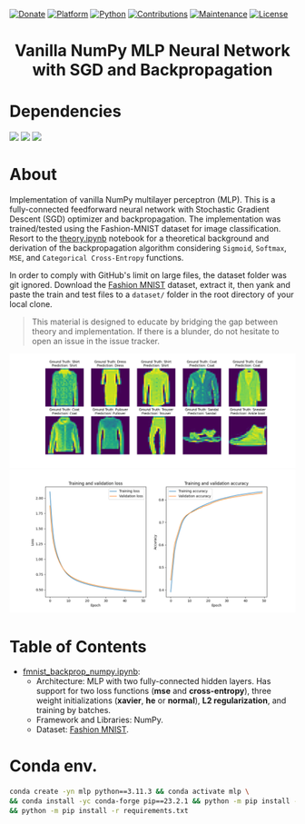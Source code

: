 [![Donate](https://img.shields.io/badge/Donate-PayPal-green.svg?logo=paypal&style=flat-square)](https://www.paypal.me/CamponogaraViera/100)
[![Platform](https://img.shields.io/badge/Platform-Linux%20%7C%20Windows-informational)](#)
[![Python](https://img.shields.io/badge/Python-3.11.3-informational)](https://www.python.org/downloads/source/)
[![Contributions](https://img.shields.io/badge/contributions-welcome-orange?style=flat-square)](#)
[![Maintenance](https://img.shields.io/badge/Maintained%3F-yes-green.svg)](https://github.com/camponogaraviera/vanilla-numpy-mlp/graphs/commit-activity)
[![License](https://img.shields.io/github/license/camponogaraviera/vanilla-numpy-mlp.svg?logo=CreativeCommons&style=flat-square)](LICENSE.md)

<!-- Title: -->
<div align="center">
  <h1> Vanilla NumPy MLP Neural Network with SGD and Backpropagation </h1>
</div>
    
# Dependencies

<a href="https://www.python.org/" target="_blank" rel="noopener noreferrer"><img height="27" src="https://www.python.org/static/img/python-logo.png"></a>
<a href="https://matplotlib.org" target="_blank" rel="noopener noreferrer"><img height="27" src="https://matplotlib.org/_static/images/logo2.svg"></a>
<a href="https://numpy.org/" target="_blank" rel="noopener noreferrer"><img height="27" src="https://numpy.org/images/logo.svg"></a>
<br>

# About

Implementation of vanilla NumPy multilayer perceptron (MLP). This is a fully-connected feedforward neural network with Stochastic Gradient Descent (SGD) optimizer and backpropagation. The implementation was trained/tested using the Fashion-MNIST dataset for image classification. Resort to the [theory.ipynb](theory.ipynb) notebook for a theoretical background and derivation of the backpropagation algorithm considering `Sigmoid`, `Softmax`, `MSE`, and `Categorical Cross-Entropy` functions.

In order to comply with GitHub's limit on large files, the dataset folder was git ignored. Download the [Fashion MNIST](https://www.kaggle.com/datasets/zalando-research/fashionmnist) dataset, extract it, then yank and paste the train and test files to a `dataset/` folder in the root directory of your local clone.

> This material is designed to educate by bridging the gap between theory and implementation. If there is a blunder, do not hesitate to open an issue in the issue tracker.

<div align="center">
  <a href="#"><img src="assets/predictions.png"/></a>
  <a href="#"><img src="assets/training_plot.png"/></a>
</div> 

# Table of Contents

- [fmnist_backprop_numpy.ipynb](fmnist_backprop_numpy.ipynb):
    - Architecture: MLP with two fully-connected hidden layers. Has support for two loss functions (**mse** and **cross-entropy**), three weight initializations (**xavier**, **he** or **normal**), **L2 regularization**, and training by batches.
    - Framework and Libraries: NumPy.
    - Dataset: [Fashion MNIST](https://www.kaggle.com/datasets/zalando-research/fashionmnist).

# Conda env.

```bash
conda create -yn mlp python==3.11.3 && conda activate mlp \
&& conda install -yc conda-forge pip==23.2.1 && python -m pip install --user --upgrade pip \
&& python -m pip install -r requirements.txt
```
